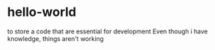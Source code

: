 # hello-world
to store a code that are essential for development
Even though i have knowledge, things aren't working
